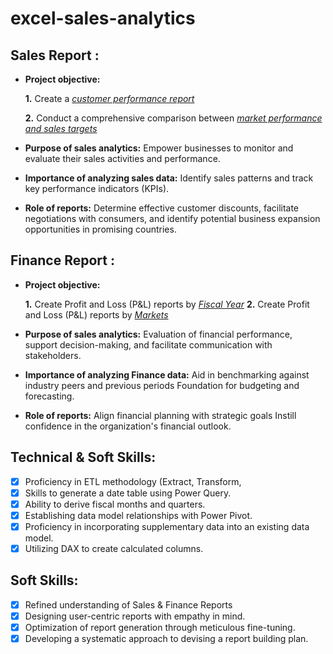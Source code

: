 # excel-sales-analytics

## Sales Report :


- **Project objective:** 

    **1.** Create a _[customer performance report](https://github.com/Rahul-data-tech/excel-sales-analytics/blob/main/Customer%20performance%20report.pdf.pdf)_ 

    **2.** Conduct a comprehensive comparison between _[market performance and sales targets](https://github.com/Rahul-data-tech/excel-sales-analytics/blob/main/Customer%20performance%20report.pdf.pdf)_

- **Purpose of sales analytics:** Empower businesses to monitor and evaluate their sales activities and performance.

- **Importance of analyzing sales data:** Identify sales patterns and track key performance indicators (KPIs).

- **Role of reports:** Determine effective customer discounts, facilitate negotiations with consumers, and identify potential business expansion opportunities in promising countries.


## Finance Report :

- **Project objective:** 

    **1.** Create Profit and Loss (P&L) reports by _[Fiscal Year](https://github.com/Rahul-data-tech/excel-sales-analytics/blob/main/P%26L%20statement%20by%20Fiscal%20year.pdf.pdf)_
   **2.** Create Profit and Loss (P&L) reports by _[Markets](https://github.com/Rahul-data-tech/excel-sales-analytics/blob/main/P%26L%20statements%20by%20Market.pdf.pdf)_

- **Purpose of sales analytics:** Evaluation of financial performance, support decision-making, and facilitate communication with stakeholders.

- **Importance of analyzing Finance data:** Aid in benchmarking against industry peers and previous periods Foundation for budgeting and forecasting.

- **Role of reports:** Align financial planning with strategic goals Instill confidence in the organization's financial outlook.


## Technical & Soft Skills: 
- [x]	Proficiency in ETL methodology (Extract, Transform, 
- [x]	Skills to generate a date table using Power Query.
- [x]	Ability to derive fiscal months and quarters.
- [x]	Establishing data model relationships with Power Pivot.
- [x]	Proficiency in incorporating supplementary data into an existing data model.
- [x]	Utilizing DAX to create calculated columns.

## Soft Skills:
- [x]	Refined understanding of Sales & Finance Reports
- [x]	Designing user-centric reports with empathy in mind.
- [x]	Optimization of report generation through meticulous fine-tuning.
- [x]	Developing a systematic approach to devising a report building plan.
